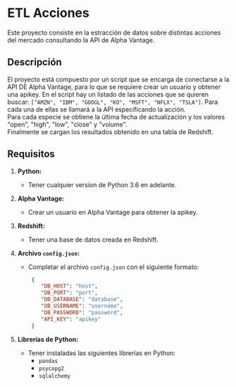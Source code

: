 # ETL Acciones

Este proyecto consiste en la estracción de datos sobre distintas acciones del mercado consultando la API de Alpha Vantage.

## Descripción

El proyecto está compuesto por un script que se encarga de conectarse a la API DE Alpha Vantage, para lo que se requiere crear un usuario y obtener una apikey. En el script hay un listado de las acciones que se quieren buscar: `["AMZN", "IBM", "GOOGL", "KO", "MSFT", "NFLX", "TSLA"]`. Para cada una de ellas se llamará a la API especificando la acción.  
Para cada especie se obtiene la última fecha de actualización y los valores "open", "high", "low", "close" y "volume".  
Finalmente se cargan los resultados obtenido en una tabla de Redshift.

## Requisitos

1. **Python:**
   - Tener cualquier version de Python 3.6 en adelante.

2. **Alpha Vantage:**
   - Crear un usuario en Alpha Vantage para obtener la apikey.

3. **Redshift:**
   - Tener una base de datos creada en Redshift.

4. **Archivo `config.json`:**
   - Completar el archivo `config.json` con el siguiente formato:

     ```json
      {
         "DB_HOST": "host",
         "DB_PORT": "port",
         "DB_DATABASE": "database",
         "DB_USERNAME": "username",
         "DB_PASSWORD": "password",
         "API_KEY": "apikey"
      }
     ```

5. **Librerías de Python:**
   - Tener instaladas las siguientes librerías en Python:
     - `pandas`
     - `psycopg2`
     - `sqlalchemy`
